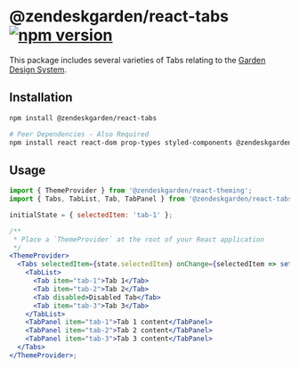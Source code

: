 # @zendeskgarden/react-tabs [![npm version](https://img.shields.io/npm/v/@zendeskgarden/react-tabs.svg?style=flat-square)](https://www.npmjs.com/package/@zendeskgarden/react-tabs)

This package includes several varieties of Tabs relating to
the [Garden Design System](https://zendeskgarden.github.io/).

## Installation

```sh
npm install @zendeskgarden/react-tabs

# Peer Dependencies - Also Required
npm install react react-dom prop-types styled-components @zendeskgarden/react-theming
```

## Usage

```jsx static
import { ThemeProvider } from '@zendeskgarden/react-theming';
import { Tabs, TabList, Tab, TabPanel } from '@zendeskgarden/react-tabs';

initialState = { selectedItem: 'tab-1' };

/**
 * Place a `ThemeProvider` at the root of your React application
 */
<ThemeProvider>
  <Tabs selectedItem={state.selectedItem} onChange={selectedItem => setState({ selectedItem })}>
    <TabList>
      <Tab item="tab-1">Tab 1</Tab>
      <Tab item="tab-2">Tab 2</Tab>
      <Tab disabled>Disabled Tab</Tab>
      <Tab item="tab-3">Tab 3</Tab>
    </TabList>
    <TabPanel item="tab-1">Tab 1 content</TabPanel>
    <TabPanel item="tab-2">Tab 2 content</TabPanel>
    <TabPanel item="tab-3">Tab 3 content</TabPanel>
  </Tabs>
</ThemeProvider>;
```
